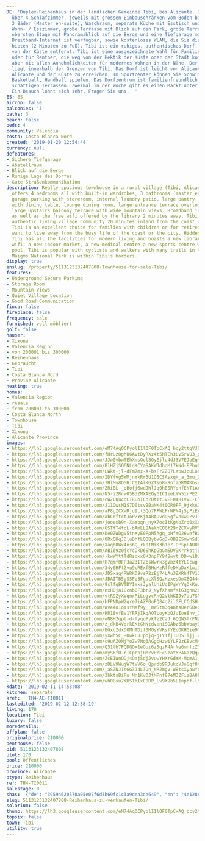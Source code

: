 ```yaml
---
DE: 'Duplex-Reihenhaus in der ländlichen Gemeinde Tibi, bei Alicante. Das Haus verfügt
  über 4 Schlafzimmer, jeweils mit grossen Einbauschränken vom Boden bis zur Decke,
  3 Bäder (Master en-suite), Waschraum, separate Küche mit Esstisch und großem Hauswirtschaftsraum,
  Wohn- / Esszimmer, große Terrasse mit Blick auf den Park, große Terrasse auf der
  obersten Etage mit Panoramablick auf die Berge und eine Tiefgarage mit Abstellraum.
  Breitband-Internet ist verfügbar, sowie kostenloses WLAN, die Sie die Bibliothek
  bieten (2 Minuten zu Fuß). Tibi ist ein ruhiges, authentisches Dorf, etwa 20 Minuten
  von der Küste entfernt. Tibi ist eine ausgezeichnete Wahl für Familien mit Kindern
  oder für Rentner, die weg von der Hektik der Küste oder der Stadt kommen wollen,
  aber mit allen Annehmlichkeiten für modernes Wohnen in der Nähe. Der Maigmo Nationalpark
  liegt innerhalb der Grenzen von Tibi. Das Dorf ist leicht von Alicante, Flughafen
  Alicante und der Küste zu erreichen. Im Sportcenter können Sie Schwimmen und Tennis,
  Basketball, Handball spielen. Das Dorfzentrum ist familienfreundlich mit Bars und
  schattigen Terrassen. Zweimal in der Woche gibt es einen Markt unter freiem Himmel.
  Ein Besuch lohnt sich sehr. Fragen Sie uns.  '
ES: ES
aircon: false
balconies: '3'
baths: 3
beach: false
beds: 4
community: Valencia
costa: Costa Blanca Nord
created: '2019-01-20 12:54:44'
currency: null
defeatures:
- Sichere Tiefgarage
- Abstellraum
- Blick auf die Berge
- Ruhige Lage des Dorfes
- Gute Straßenkommunikation
description: Really spacious townhouse in a rural village (Tibi, Alicante). The house
  offers 4 bedrooms all with built-in wardrobes, 3 bathrooms (master en-suite), underground
  garage parking with storeroom, internal laundry patio, large pantry, separate kitchen
  with dining table, lounge dining room, large entrance terrace overlooking the park,
  large upstairs balcony terrace with wide mountain views. Broadband internet is available
  as well as the free wifi offered by the library 2 minutes away. Tibi is a quiet
  authentic living village community 20 minutes inland from the coast up in the mountains.
  Tibi is an excellent choice for families with children or for retired people who
  want to live away from the busy life of the coast or the city. Hidden but not isolated
  Tibi has all the facilities for modern living and boasts a new library with free
  wifi, a new indoor market, a new medical centre a new sports centre with swimming
  pool. Tibi is popular with cyclists and walkers with many trails in the area. The
  Maigmo National Park is within Tibi's borders.
display: true
enslug: /property/5113123132407808-Townhouse-for-sale-Tibi/
features:
- Underground Secure Parking
- Storage Room
- Mountain Views
- Quiet Village Location
- Good Road Communication
finca: false
fireplace: false
frequency: sale
furnished: voll möbliert
golf: false
hauser:
- Xixona
- Valencia Region
- von 200001 bis 300000
- Reihenhaus
- Gebraucht
- Tibi
- Costa Blanca Nord
- Provinz Alicante
heating: true
homes:
- Valencia Region
- resale
- from 200001 to 300000
- Costa Blanca North
- Townhouse
- Tibi
- Xixona
- Alicante Province
images:
- https://lh3.googleusercontent.com/eM74AqOCPyolI1lOF0TpCxAQ_bcy2ttqVJDOvxRXeGT9Qg-DW4N2t8Q4VkTxzlLcaWEMumXffzDCQdarKfLtQQ=w640-rj-e30-l100
- https://lh3.googleusercontent.com/fHrUzOghU6AvtDyRXz4t5NTEh3Lv5rVU3_gvWNkK7Ye1nwafWI3VKYhuB9J_hTzQFUvBM9RBE-H88U-AZ4n_xQ=w640-rj-e30-l100
- https://lh3.googleusercontent.com/JJw0vbwTEhXmsOol3OyEjlq4dJ3V7EJoEqYZnER34GGrFhD4ESeDkLAg1ExA6NqOgc3K-SH1m2jH0e350Gll5Q=w640-rj-e30-l100
- https://lh3.googleusercontent.com/BlHZjSO6NLdKCYaSAKWJdhqM17kNd-EPbuQCMgtqhlgsopTZxzXoiKvOmNXoPNrMduq4q4OX6Ffl0IZSUf8=w640-rj-e30-l100
- https://lh3.googleusercontent.com/LWkt-jl-dFm7mz-A-bsFrZZQ7LapwJoULonMbl_YrdIo8DMF4JzRjOLyRapUm56yRFM-Hqk2c6RyHiRE__fv=w640-rj-e30-l100
- https://lh3.googleusercontent.com/IDYfvg5WMjnYkRr3U1O5CSAsxqH_a_3mu_ZyjWuqPrw6Ag7SE_OE3TiGiNN21fGPLMtVpZwzrD_GTdyhbpH9Zw=w640-rj-e30-l100
- https://lh3.googleusercontent.com/7HlMy8D5HjC0IAlKGZTs68-RnfaGRMAKbsedO89pcNf41EWt5g9MHz47cnqUZQdXcvyzew4zfvOvnRFE8b8=w640-rj-e30-l100
- https://lh3.googleusercontent.com/ZRiBL-_oBofj6wdJWlJq0hESRYohfENT1AcL3kzz02zVZbTz9-GoVFPrN8N2D3TjrR_42dHsUytrOzQTIhuM=w640-rj-e30-l100
- https://lh3.googleusercontent.com/N5-i2Rcw05B3ZMXAEQy6ICIieLYW51rPE2fBHB10HMApkvFDCd5u1REl1N4VJb4YKv6jvbr6BvgE-6-L938TtQ=w640-rj-e30-l100
- https://lh3.googleusercontent.com/cWZCQucoCTRUoICnZDtTtJvEF0481VVC-ClCcTHG1nyhJCvHqLNwXyAyUKVGGnxqF99XR8cABuLXFfFL4IAX=w640-rj-e30-l100
- https://lh3.googleusercontent.com/J11GwsM1S7D0tsv9BaNK4t0OR0FF_9jkkA1VtgvqI8qaW5jN-dOrkbVN8WEiB_ux_rT1HF4ObADBG_Ak_gQ=w640-rj-e30-l100
- https://lh3.googleusercontent.com/aP8gZCXwRju9cl3Qo7FFWLFrWPN4jSpPiEyRaftgR0PZPL32h57U7Ab30UdqfqnOF19DfquTaolz673mwfg=w640-rj-e30-l100
- https://lh3.googleusercontent.com/abCrftctJoPZYKjA4RAUvdDSgfvhkwUZvJ38-5M3a7NkUYRmcktfRPYWddJj09HtrmXZvIXamWxssUSjd08=w640-rj-e30-l100
- https://lh3.googleusercontent.com/jooesb9n-XaYoqn_nyX7ocItKgNbZrq0xXuaifURh9KjzgtMSMzSp77jo08q7ODzcRqoDfmCegzU2pOhzfUo=w640-rj-e30-l100
- https://lh3.googleusercontent.com/6STfT4fcL-bAmLLBAaXhE06f29nZCXxyRVSai0V-o7NWie8Oe2kkOUpFK20UeUw_fbYffYHNGbiX17EM66vy=w640-rj-e30-l100
- https://lh3.googleusercontent.com/De0ZWDgV5tnXyE0PpM5Agq_pHfmO26wefBQEUwkwVq0GBoafBhkLRj_-w10j_cfqSoJDFDXQOtGUp03sGls=w640-rj-e30-l100
- https://lh3.googleusercontent.com/0RxGKqJDluDhfLQOBybVGg3-0B2ESmwhSdIWtAhkwgbYGz9a6_bhC_U5DDfYz97pT1TbJAsszvSPE193vt-SmQ=w640-rj-e30-l100
- https://lh3.googleusercontent.com/Xaqh0Wx4usbQ_rk0INiK3h1pZ-OPSpFAUUEZZ65FKQPWkBxGZaahvqwFdNxChJmLbpfReEzdpFleDPl-z1Ex=w640-rj-e30-l100
- https://lh3.googleusercontent.com/AB169z0jcYcDkD6ShKpGbGmSDV9KrrkotjBDWJHRROBL83GNlB8ozhMWRiUJRLbiL7Zq2Un0qcFm5kiGTUXA=w640-rj-e30-l100
- https://lh3.googleusercontent.com/-kwWYttTdRscxx6K3npFY948wyt_DD-w18w4rulq3zX-__VhD6KkmGAHfLeAplHZDSC8kF6-XcCO5mtTRR1q=w640-rj-e30-l100
- https://lh3.googleusercontent.com/H7qmf0FP3aZ3ITZbsWwrk3gVbz4tYLCcwgl6qkOJ1Fm7QPGFuAKPIputyJkwgCgD1jZJ8VH-Frw9zwdxZrOAvA=w640-rj-e30-l100
- https://lh3.googleusercontent.com/34y6HFtZvu9cRExfBHcMzRffeDXbDxKlwiIgu4xoILGLIUYvoZjeyTa3K-EUnBTjSOdSzU_U9W0vgUYHjghWzA=w640-rj-e30-l100
- https://lh3.googleusercontent.com/JDSxag4RWRKD9vsR2zEj74LAu3ZXRb4TV12LWhorx1Z5YcUmnDi8DTnD5tBBtKKroTLLJ3Uk444Qsc2rcDCA=w640-rj-e30-l100
- https://lh3.googleusercontent.com/JBAITB5gSSFo3FgucXlSQzKzxesDmXBQ444G1SY17VRlHwyFIY04qTEyCYzc6eGIWHJAC1Fbo3vPzfWdZG-3=w640-rj-e30-l100
- https://lh3.googleusercontent.com/9slfqBVTDYIYxsJyalUniUoIPgWrYgDkKuwIZmBmtE2Um0l-PWcTsGPlSAGtnDX0yGedmk1tm-GCN3Vru2Dy=w640-rj-e30-l100
- https://lh3.googleusercontent.com/nxHDja1Gcnb0F3brJ_NyfXhamfKiG3gnn2QhcJR4hnQKID9t5JzAYhXhsN7xmFpbGYChFcqhgLSEiZbTv_8=w640-rj-e30-l100
- https://lh3.googleusercontent.com/vtR9ZyXVqnxRiLugycRnQ2VtWKIJv7au7SNabge8tfjYVESNQMskswbMRGzE7q_XGoGi_-i1ZKgLiu9sZPmFIQ=w640-rj-e30-l100
- https://lh3.googleusercontent.com/hFPNDpW2qre7iAZP0oFQ84g2ilGFLCCdSH-0hfMGwDB221_PEh4JaascA9_CpW-c8O0Rl4dfRb0jDSdQnY8=w640-rj-e30-l100
- https://lh3.googleusercontent.com/Wve4o1oYsYMaf9y__mWStm3q4ntsUer6BexLU66Pp8HXHXJwsruTeVE0Pj7xR4UNVvOcuYDyE-GkoScLlc4=w640-rj-e30-l100
- https://lh3.googleusercontent.com/HR18vfBV1YRRjIkqAOTLoyKbQJuIoe8hv_2QdS4ex3ol2vBFcuZnbqkcb9qA6wjMq5-j6q2d2oZDSyXO51Xn=w640-rj-e30-l100
- https://lh3.googleusercontent.com/wN8H2gpl-d-fyqoPvkTz2CaJ_6QQN5frFNZ1xJv1O1crsbFlIGe9AMr0tFb39XLd-uKYNR6xjQ_oC6Qtqp-0=w640-rj-e30-l100
- https://lh3.googleusercontent.com/z_dkB4VqrkEKtGNNtdveniSOAbz6bbWpay3UfKxfb9ZRzP3zej-SRbVcF5Fvca1BFw1RUgYNkQ4kuZrwuQ3dOQ=w640-rj-e30-l100
- https://lh3.googleusercontent.com/EGxcZdxDOMhTDif0MOsYVRsfYEcDKHGie9MpFwGh3Lt7cRIBc8-bZPIYQUgTKFETu_RpZ2dqeW5DYJAjhgk1aw=w640-rj-e30-l100
- https://lh3.googleusercontent.com/yXwhSC_-UwkLJJpojq-gIY1fjIUUSTijjIu5_LolqPYqPKB_m7rFrIb-ysd6dg1KWPaRR0RZP6pQpspUUS0=w640-rj-e30-l100
- https://lh3.googleusercontent.com/c9uAZQMjYoZw7Nq3AGgcHzwiYLF2zKBvcM4I9rM3NxT0fkuCzBAwJU161fn8lP7mY3ckYxe2Bx9HYoxIjpI=w640-rj-e30-l100
- https://lh3.googleusercontent.com/Q51lh7FQDQOx1eGui6zSqzP4ArNeGmnfzZYarleuOjyzOj0EcY3jb6CwiLop4jLl2AuQS_6_H0b3po2D-KH5=w640-rj-e30-l100
- https://lh3.googleusercontent.com/myS6fO-rICpcbjBMZvPcEc9zaY6PAGazQqvSuvsVH9kPlT3YlxcfJ1sN9r2SkBdT40JgIzILe12_WqFP4aQ=w640-rj-e30-l100
- https://lh3.googleusercontent.com/ZcE1WnQDj4OajSdjJvuwYHXrGdYM-MpmA1-gXyWvB55cZ-6E9KpmF0RjCywsbOo0mAefE53WQNKw7UopZ_o=w640-rj-e30-l100
- https://lh3.googleusercontent.com/zDLV9WujW7tVVGo_Qprdb9RJukcVJoGqf8tGnHDgef_cOIrv7mPZG5PpT9ySUiCAyCa6g2kbtmKaE7rfzus=w640-rj-e30-l100
- https://lh3.googleusercontent.com/_aSZNJ1sGG3J4L3Qn_NRJmgV-WBtsXyawYdJ8DTFSl4fwM2IXRzrdTby3u2E--WBqf9VgUedIg1aNYsnOfA=w640-rj-e30-l100
- https://lh3.googleusercontent.com/3bktsBiPu_Mn1Kv0JtMPnf87eM3ZFizBA8EWPA962mN8EvjpHsCmvnqK8EUHAP1Vn2E87Gg08P1u9obTmrEk=w640-rj-e30-l100
- https://lh3.googleusercontent.com/wh0Bsu7KHSThIxC0DP_Lv9X9b5L1npbf-lY5CYFpoLmD1FGTh15OFVQXrSqcCAAnhmRgFCSPFdpZcoEsWeYJDA=w640-rj-e30-l100
kdate: '2019-02-11 14:53:08'
kitchen: separate
kref: ' TH4-AE-TI0011'
lastedited: '2019-02-12 12:38:19'
living: 170
location: Tibi
luxury: false
moredetails: ''
offplan: false
originalprice: 210000
penthouse: false
pid: 5113123132407808
plot: 170
pool: öffentliches
price: 210000
province: Alicante
ptype: Reihenhaus
ref: TH4-TI0011
salestage: 0
shas: '{"de": "3959a620570a05e07f6d3b69fc1c3a9dea3da649", "en": "4e128829b1b03c6ce136902b35dc6be3dac88c82"}'
slug: 5113123132407808-Reihenhaus-zu-verkaufen-Tibi/
solarium: false
thumb: https://lh3.googleusercontent.com/eM74AqOCPyolI1lOF0TpCxAQ_bcy2ttqVJDOvxRXeGT9Qg-DW4N2t8Q4VkTxzlLcaWEMumXffzDCQdarKfLtQQ=w400-h240-n-rj-e30-l100
topsix: false
town: Tibi
utility: true
---
```

